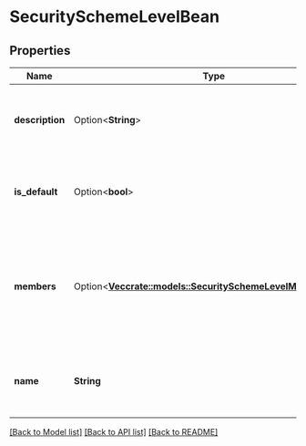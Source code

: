 # SecuritySchemeLevelBean

## Properties

Name | Type | Description | Notes
------------ | ------------- | ------------- | -------------
**description** | Option<**String**> | The description of the issue security scheme level. | [optional]
**is_default** | Option<**bool**> | Specifies whether the level is the default level. False by default. | [optional]
**members** | Option<[**Vec<crate::models::SecuritySchemeLevelMemberBean>**](SecuritySchemeLevelMemberBean.md)> | The list of level members which should be added to the issue security scheme level. | [optional]
**name** | **String** | The name of the issue security scheme level. Must be unique. | 

[[Back to Model list]](../README.md#documentation-for-models) [[Back to API list]](../README.md#documentation-for-api-endpoints) [[Back to README]](../README.md)


